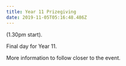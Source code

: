 ```yaml
---
title: Year 11 Prizegiving
date: 2019-11-05T05:16:48.486Z
---
```

(1.30pm start).

Final day for Year 11.

More information to follow closer to the event.
